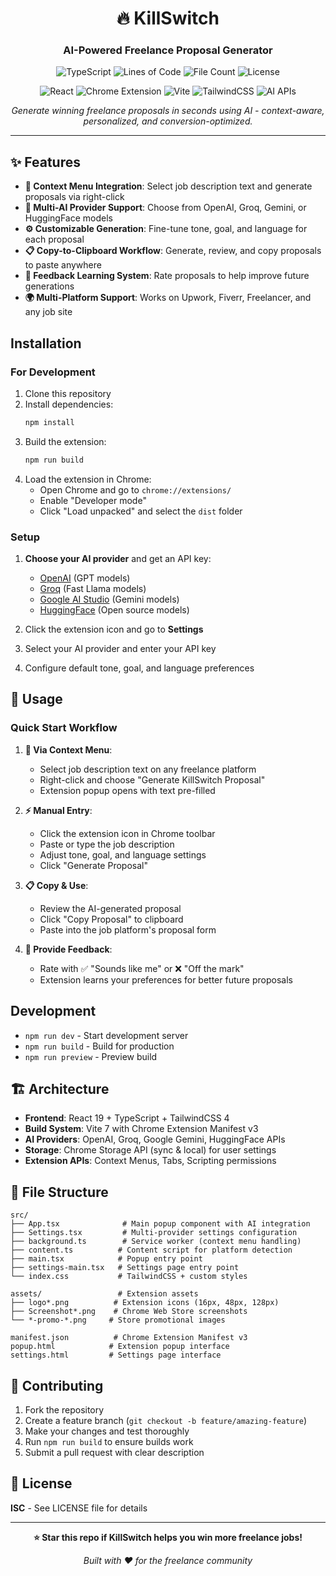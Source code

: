 <div align="center">

# 🔥 KillSwitch
### AI-Powered Freelance Proposal Generator

<p>
  <img src="https://img.shields.io/badge/TypeScript-89%25-blue?style=flat-square&logo=typescript&logoColor=white" alt="TypeScript" />
  <img src="https://img.shields.io/badge/Lines-1.3k-green?style=flat-square" alt="Lines of Code" />
  <img src="https://img.shields.io/badge/Files-19-orange?style=flat-square" alt="File Count" />
  <img src="https://img.shields.io/badge/License-ISC-red?style=flat-square" alt="License" />
</p>

<p>
  <img src="https://img.shields.io/badge/React-18+-61DAFB?style=flat-square&logo=react&logoColor=white" alt="React" />
  <img src="https://img.shields.io/badge/Chrome_Extension-Manifest_v3-4285F4?style=flat-square&logo=googlechrome&logoColor=white" alt="Chrome Extension" />
  <img src="https://img.shields.io/badge/Vite-5+-646CFF?style=flat-square&logo=vite&logoColor=white" alt="Vite" />
  <img src="https://img.shields.io/badge/TailwindCSS-3+-06B6D4?style=flat-square&logo=tailwindcss&logoColor=white" alt="TailwindCSS" />
  <img src="https://img.shields.io/badge/AI_APIs-4_Providers-FF6B35?style=flat-square" alt="AI APIs" />
</p>

*Generate winning freelance proposals in seconds using AI - context-aware, personalized, and conversion-optimized.*

</div>

---

## ✨ Features

- **🎯 Context Menu Integration**: Select job description text and generate proposals via right-click
- **🤖 Multi-AI Provider Support**: Choose from OpenAI, Groq, Gemini, or HuggingFace models
- **⚙️ Customizable Generation**: Fine-tune tone, goal, and language for each proposal
- **📋 Copy-to-Clipboard Workflow**: Generate, review, and copy proposals to paste anywhere
- **🧠 Feedback Learning System**: Rate proposals to help improve future generations
- **🌍 Multi-Platform Support**: Works on Upwork, Fiverr, Freelancer, and any job site

## Installation

### For Development

1. Clone this repository
2. Install dependencies:
   ```bash
   npm install
   ```
3. Build the extension:
   ```bash
   npm run build
   ```
4. Load the extension in Chrome:
   - Open Chrome and go to `chrome://extensions/`
   - Enable "Developer mode"
   - Click "Load unpacked" and select the `dist` folder

### Setup

1. **Choose your AI provider** and get an API key:
   - [OpenAI](https://platform.openai.com/api-keys) (GPT models)
   - [Groq](https://console.groq.com/keys) (Fast Llama models) 
   - [Google AI Studio](https://makersuite.google.com/app/apikey) (Gemini models)
   - [HuggingFace](https://huggingface.co/settings/tokens) (Open source models)

2. Click the extension icon and go to **Settings**
3. Select your AI provider and enter your API key
4. Configure default tone, goal, and language preferences

## 🚀 Usage

### Quick Start Workflow

1. **📝 Via Context Menu**: 
   - Select job description text on any freelance platform
   - Right-click and choose "Generate KillSwitch Proposal"
   - Extension popup opens with text pre-filled

2. **⚡ Manual Entry**:
   - Click the extension icon in Chrome toolbar
   - Paste or type the job description
   - Adjust tone, goal, and language settings
   - Click "Generate Proposal"

3. **📋 Copy & Use**:
   - Review the AI-generated proposal
   - Click "Copy Proposal" to clipboard
   - Paste into the job platform's proposal form

4. **🎯 Provide Feedback**:
   - Rate with ✅ "Sounds like me" or ❌ "Off the mark"
   - Extension learns your preferences for better future proposals

## Development

- `npm run dev` - Start development server
- `npm run build` - Build for production
- `npm run preview` - Preview build

## 🏗️ Architecture

- **Frontend**: React 19 + TypeScript + TailwindCSS 4
- **Build System**: Vite 7 with Chrome Extension Manifest v3
- **AI Providers**: OpenAI, Groq, Google Gemini, HuggingFace APIs
- **Storage**: Chrome Storage API (sync & local) for user settings
- **Extension APIs**: Context Menus, Tabs, Scripting permissions

## 📁 File Structure

```
src/
├── App.tsx              # Main popup component with AI integration
├── Settings.tsx         # Multi-provider settings configuration
├── background.ts        # Service worker (context menu handling)
├── content.ts          # Content script for platform detection
├── main.tsx            # Popup entry point
├── settings-main.tsx   # Settings page entry point
└── index.css           # TailwindCSS + custom styles

assets/                 # Extension assets
├── logo*.png          # Extension icons (16px, 48px, 128px)
├── Screenshot*.png    # Chrome Web Store screenshots
└── *-promo-*.png     # Store promotional images

manifest.json          # Chrome Extension Manifest v3
popup.html            # Extension popup interface
settings.html         # Settings page interface
```

## 🤝 Contributing

1. Fork the repository
2. Create a feature branch (`git checkout -b feature/amazing-feature`)
3. Make your changes and test thoroughly
4. Run `npm run build` to ensure builds work
5. Submit a pull request with clear description

## 📄 License

**ISC** - See LICENSE file for details

---

<div align="center">

**⭐ Star this repo if KillSwitch helps you win more freelance jobs!**

*Built with ❤️ for the freelance community*

</div>